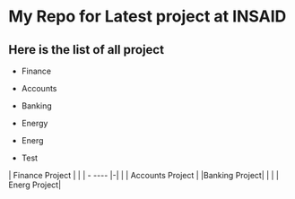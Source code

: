 #  My Repo for Latest project at INSAID

## Here is the list of all project

- Finance
- Accounts
- Banking
- Energy
- Energ

- Test



| Finance Project  | |
| - ----  |-|
| | Accounts Project |
|Banking Project| |
| | Energ Project|


